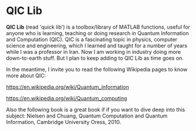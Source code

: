# QIC Lib

**QIC Lib** (read 'quick lib') is a toolbox/library of MATLAB functions, useful for anyone who is learning, teaching or doing research in Quantum Information and Computation (QIC). QIC is a fascinating topic in physics, computer science and engineering, which I learned and taught for a number of years while I was a professor in Iran. Now I am working in industry doing more down-to-earth stuff. 
But I plan to keep adding to QIC Lib as time goes on.

In the meantime, I invite you to read the following Wikipedia pages to know more about QIC:

https://en.wikipedia.org/wiki/Quantum_information

https://en.wikipedia.org/wiki/Quantum_computing

Also the following book is a great book if if you want to dive deep into this subject:
Nielsen and Chuang, Quantum Computation and Quantum Information, Cambridge University Oress, 2010.
 